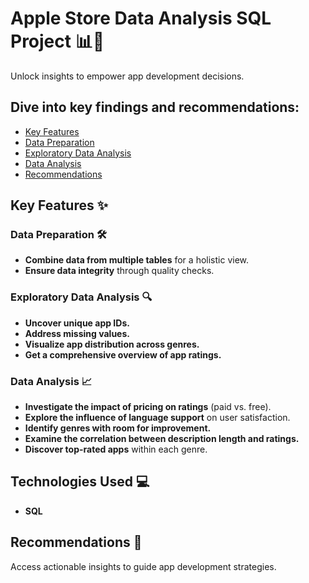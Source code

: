 # Apple Store Data Analysis SQL Project 📊🍏

Unlock insights to empower app development decisions.

## Dive into key findings and recommendations:

- [Key Features](#key-features)
- [Data Preparation](#data-preparation)
- [Exploratory Data Analysis](#exploratory-data-analysis)
- [Data Analysis](#data-analysis)
- [Recommendations](#recommendations)

## Key Features ✨

### Data Preparation 🛠️

- **Combine data from multiple tables** for a holistic view.
- **Ensure data integrity** through quality checks.

### Exploratory Data Analysis 🔍

- **Uncover unique app IDs.**
- **Address missing values.**
- **Visualize app distribution across genres.**
- **Get a comprehensive overview of app ratings.**

### Data Analysis 📈

- **Investigate the impact of pricing on ratings** (paid vs. free).
- **Explore the influence of language support** on user satisfaction.
- **Identify genres with room for improvement.**
- **Examine the correlation between description length and ratings.**
- **Discover top-rated apps** within each genre.

## Technologies Used 💻

- **SQL**

## Recommendations 📝

Access actionable insights to guide app development strategies.
